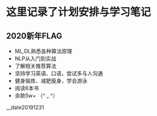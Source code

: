 # 这里记录了计划安排与学习笔记
## 2020新年FLAG <br>
* ML,DL熟悉各种算法原理
* NLP从入门到实战
* 了解相关推荐算法
* 坚持学习英语、口语，尝试多与人沟通
* 健身锻炼、减肥瘦身，学会游泳
* 阅读6本书
* 余款5w+ （^ _ ^）


__date20191231
